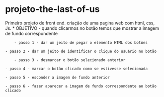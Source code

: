 # projeto-the-last-of-us
Primeiro projeto de front end.
 criação de uma pagina web  com  html, css,  Js.
 * 
	OBJETIVO - quando clicarmos no botão temos que mostrar a imagem de fundo correspondente

        - passo 1 - dar um jeito de pegar o elemento HTML dos botões

   	- passo 2 - dar um jeito de identificar o clique do usuário no botão

        - passo 3 - desmarcar o botão selecionado anterior

	- passo 4 - marcar o botão clicado como se estivesse selecionada

   	- passo 5 - esconder a imagem de fundo anterior

	- passo 6 - fazer aparecer a imagem de fundo correspondente ao botão clicado
